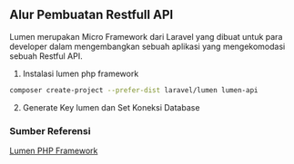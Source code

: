 ## Alur Pembuatan Restfull API 
Lumen merupakan Micro Framework dari Laravel yang dibuat untuk para developer dalam mengembangkan sebuah aplikasi yang mengekomodasi sebuah Restful API.

1. Instalasi lumen php framework
```bash
composer create-project --prefer-dist laravel/lumen lumen-api
```
2. Generate Key lumen dan Set Koneksi Database


### Sumber Referensi
[Lumen PHP Framework](https://lumen.laravel.com/)